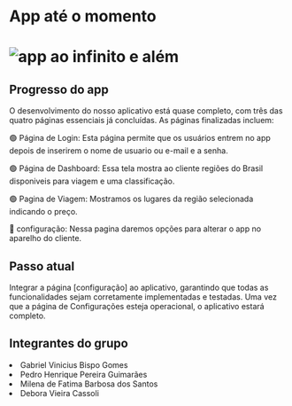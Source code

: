 <h1>App até o momento<h1>

![app ao infinito e além](https://github.com/gabrielvinicius01/App-de-Viagem/assets/141922858/7b9ea752-0f8c-46be-a9a4-9c9fc437dc7e)

<h2>Progresso do app</h2>
O desenvolvimento do nosso aplicativo está quase completo, com três das quatro páginas essenciais já concluídas. As páginas finalizadas incluem:
<p>

🟢 Página de Login: Esta página permite que os usuários entrem no app depois de inserirem o nome de usuario ou e-mail e a senha.

🟢 Página de Dashboard: Essa tela mostra ao cliente regiões do Brasil disponiveis para viagem e uma classificação.

🟢 Pagina de Viagem: Mostramos os lugares da região selecionada indicando o preço.

🔴 configuração: Nessa pagina daremos opções para alterar o app no aparelho do cliente.

<h2>Passo atual</h2>
<p>
Integrar a página [configuração] ao aplicativo, garantindo que todas as funcionalidades sejam corretamente implementadas e testadas. Uma vez que a página de Configurações esteja operacional, o aplicativo estará completo.



<h2>Integrantes do grupo</h2>
<li>Gabriel Vinicius Bispo Gomes</li>
<li>Pedro Henrique Pereira Guimarães</li>
<li>Milena de Fatima Barbosa dos Santos</li>
<li>Debora Vieira Cassoli</li>
